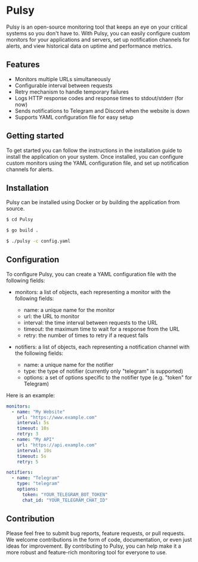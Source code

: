 # Pulsy

Pulsy is an open-source monitoring tool that keeps an eye on your critical
systems so you don't have to. With Pulsy, you can easily configure custom
monitors for your applications and servers, set up notification channels for
alerts, and view historical data on uptime and performance metrics.


## Features

- Monitors multiple URLs simultaneously
- Configurable interval between requests
- Retry mechanism to handle temporary failures
- Logs HTTP response codes and response times to stdout/stderr (for now)
- Sends notifications to Telegram and Discord when the website is down
- Supports YAML configuration file for easy setup

## Getting started

To get started you can follow the instructions in the installation
guide to install the application on your system. Once installed, you can
configure custom monitors using the YAML configuration file, and set up
notification channels for alerts.

## Installation

Pulsy can be installed using Docker or by building the application from source.

```sh
$ cd Pulsy

$ go build .

$ ./pulsy -c config.yaml
```

## Configuration

To configure Pulsy, you can create a YAML configuration file with the following fields:
* monitors: a list of objects, each representing a monitor with the following fields:
  * name: a unique name for the monitor
  * url: the URL to monitor
  * interval: the time interval between requests to the URL
  * timeout: the maximum time to wait for a response from the URL
  * retry: the number of times to retry if a request fails

* notifiers: a list of objects, each representing a notification channel with the following fields:
  * name: a unique name for the notifier
  * type: the type of notifier (currently only "telegram" is supported)
  * options: a set of options specific to the notifier type (e.g. "token" for Telegram)

Here is an example:
```yaml
monitors:
  - name: "My Website"
    url: "https://www.example.com"
    interval: 5s
    timeout: 10s
    retry: 3
  - name: "My API"
    url: "https://api.example.com"
    interval: 10s
    timeout: 5s
    retry: 5

notifiers:
  - name: "Telegram"
    type: "telegram"
    options:
      token: "YOUR_TELEGRAM_BOT_TOKEN"
      chat_id: "YOUR_TELEGRAM_CHAT_ID"
```


## Contribution

Please feel free to submit bug reports, feature requests, or pull requests. We
welcome contributions in the form of code, documentation, or even just ideas
for improvement. 
By contributing to Pulsy, you can help make it a more robust and feature-rich
monitoring tool for everyone to use.

